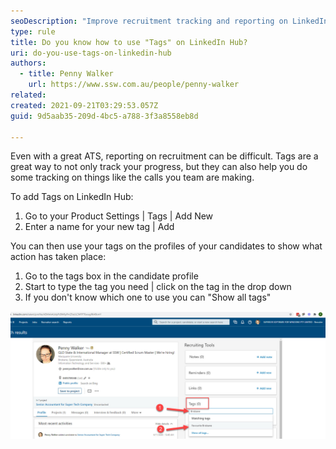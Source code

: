 ```yaml
---
seoDescription: "Improve recruitment tracking and reporting on LinkedIn Hub using tags to streamline candidate progress and team activities."
type: rule
title: Do you know how to use "Tags" on LinkedIn Hub?
uri: do-you-use-tags-on-linkedin-hub
authors:
  - title: Penny Walker
    url: https://www.ssw.com.au/people/penny-walker
related:
created: 2021-09-21T03:29:53.057Z
guid: 9d5aab35-209d-4bc5-a788-3f3a8558eb8d

---
```

Even with a great ATS, reporting on recruitment can be difficult. Tags are a great way to not only track your progress, but they can also help you do some tracking on things like the calls you team are making.

<!--endintro-->

To add Tags on LinkedIn Hub:

1. Go to your Product Settings | Tags | Add New
2. Enter a name for your new tag | Add

You can then use your tags on the profiles of your candidates to show what action has taken place:

1. Go to the tags box in the candidate profile
2. Start to type the tag you need | click on the tag in the drop down
3. If you don't know which one to use you can "Show all tags"

![Figure: Tags help you track activity in the LinkedIn Hub](linkedin-tags.jpg)
